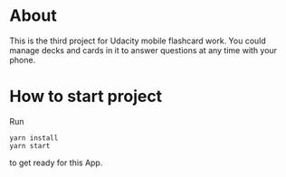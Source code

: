 # About

This is the third project for Udacity mobile flashcard work. You could manage decks and cards in it to answer questions at any time with your phone.

# How to start project

Run

```
yarn install
yarn start
```

to get ready for this App.
